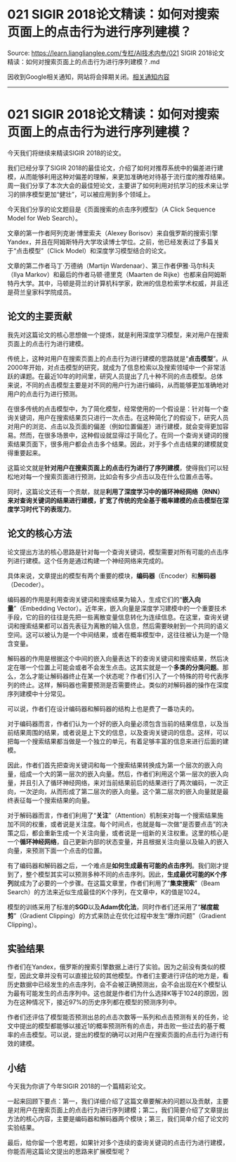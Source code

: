# 021 SIGIR 2018论文精读：如何对搜索页面上的点击行为进行序列建模？ 

Source: https://learn.lianglianglee.com/专栏/AI技术内参/021 SIGIR 2018论文精读：如何对搜索页面上的点击行为进行序列建模？.md

因收到Google相关通知，网站将会择期关闭。[相关通知内容](https://lumendatabase.org/notices/44265620)

---

# 021 SIGIR 2018论文精读：如何对搜索页面上的点击行为进行序列建模？

今天我们将继续来精读SIGIR 2018的论文。

我们已经分享了SIGIR 2018的最佳论文，介绍了如何对推荐系统中的偏差进行建模，从而能够利用这种对偏差的理解，来更加准确地对待基于流行度的推荐结果。周一我们分享了本次大会的最佳短论文，主要讲了如何利用对抗学习的技术来让学习的排序模型更加“健壮”，可以被应用到多个领域上。

今天我们分享的论文题目是《页面搜索的点击序列模型》（A Click Sequence Model for Web Search）。

文章的第一作者阿列克谢·博里索夫（Alexey Borisov）来自俄罗斯的搜索引擎Yandex，并且在阿姆斯特丹大学攻读博士学位。之前，他已经发表过了多篇关于“点击模型”（Click Model）和深度学习模型结合的论文。

文章的第二作者马丁·万德纳（Martijn Wardenaar）、第三作者伊雅·马尔科夫（Ilya Markov）和最后的作者马顿·德里克（Maarten de Rijke）也都来自阿姆斯特丹大学。其中，马顿是荷兰的计算机科学家，欧洲的信息检索学术权威，并且还是荷兰皇家科学院成员。

## 论文的主要贡献

我先对这篇论文的核心思想做一个提炼，就是利用深度学习模型，来对用户在搜索页面上的点击行为进行建模。

传统上，这种对用户在搜索页面上的点击行为进行建模的思路就是“**点击模型**”。从2000年开始，对点击模型的研究，就成为了信息检索以及搜索领域中一个非常活跃的课题。在最近10年的时间里，研究人员提出了几十种不同的点击模型。总体来说，不同的点击模型主要是对不同的用户行为进行编码，从而能够更加准确地对用户的点击行为进行预测。

在很多传统的点击模型中，为了简化模型，经常使用的一个假设是：针对每一个查询关键词，用户在搜索结果页只进行一次点击。在这种简化了的假设下，研究人员对用户的浏览、点击以及页面的偏差（例如位置偏差）进行建模，就会变得更加容易。然而，在很多场景中，这种假设就显得过于简化了。在同一个查询关键词的搜索结果页面下，很多用户都会点击多个结果。因此，对于多个点击结果的建模就变得重要起来。

这篇论文就是**针对用户在搜索页面上的点击行为进行了序列建模**，使得我们可以轻松地对每一个搜索页面进行预测，比如会有多少点击以及在什么位置点击等。

同时，这篇论文还有一个贡献，就是**利用了深度学习中的循环神经网络（RNN）来对查询关键词的结果进行建模，扩宽了传统的完全基于概率建模的点击模型在深度学习时代下的表现力**。

## 论文的核心方法

论文提出方法的核心思路是针对每一个查询关键词，模型需要对所有可能的点击序列进行建模。这个任务是通过构建一个神经网络来完成的。

具体来说，文章提出的模型有两个重要的模块，**编码器**（Encoder）和**解码器**（Decoder）。

编码器的作用是利用查询关键词和搜索结果为输入，生成它们的“**嵌入向量**”（Embedding Vector）。近年来，嵌入向量是深度学习建模中的一个重要技术手段，它的目的往往是先把一些离散变量信息转化为连续信息。在这里，查询关键词和搜索结果都可以首先表征为离散的输入信息，然后需要映射到一个共同的语义空间。这可以被认为是一个中间结果，或者在概率模型中，这往往被认为是一个隐含变量。

解码器的作用是根据这个中间的嵌入向量表达下的查询关键词和搜索结果，然后决定在哪一个位置上可能会或者不会发生点击。这其实就是一个**多类的分类问题**。那么，怎么才能让解码器终止在某一个状态呢？作者们引入了一个特殊的符号代表序列的终止。这样，解码器也需要预测是否需要终止。类似的对解码器的操作在深度序列建模中十分常见。

可以说，作者们在设计编码器和解码器的结构上也是费了一番功夫的。

对于编码器而言，作者们认为一个好的嵌入向量必须包含当前的结果信息，以及当前结果周围的结果，或者说是上下文的信息，以及查询关键词的信息。这样，可以把每一个搜索结果都当做是一个独立的单元，有着足够丰富的信息来进行后面的建模。

因此，作者们首先把查询关键词和每一个搜索结果转换成为第一个层次的嵌入向量，组成一个大的第一层次的嵌入向量。然后，作者们利用这个第一层次的嵌入向量，并且引入了循环神经网络，来对当前结果前后的结果进行了两次编码，一次正向，一次逆向，从而形成了第二层次的嵌入向量。这个第二层次的嵌入向量就是最终表征每一个搜索结果的向量。

对于解码器而言，作者们利用了“**关注**”（Attention）机制来对每一个搜索结果施加不同的权重，或者说是关注度。每个时间点，也就是每一次做“是否要点击”的决策之后，都会重新生成一个关注向量，或者说是一组新的关注权重。这里的核心是一个**循环神经网络**，自己更新内部的状态变量，并且根据关注向量以及输入的嵌入向量，来预测下面一个点击的位置。

有了编码器和解码器之后，一个难点是**如何生成最有可能的点击序列**。我们刚才提到了，整个模型其实可以预测多种不同的点击序列。因此，**生成最优可能的K个序列**就成为了必要的一个步骤。在这篇文章里，作者们利用了“**集束搜索**”（Beam Search）的方法来近似生成最佳的K个序列，在文章中，K的值是1024。

模型的训练采用了标准的**SGD**以及**Adam优化法**，同时作者们还采用了“**梯度裁剪**”（Gradient Clipping）的方式来防止在优化过程中发生“爆炸问题”（Gradient Clipping）。

## 实验结果

作者们在Yandex，俄罗斯的搜索引擎数据上进行了实验。因为之前没有类似的模型，因此文章并没有可以直接比较的其他模型。作者们主要进行评估的地方是，看历史数据中已经发生的点击序列，会不会被正确预测出，会不会出现在K个模型认为最有可能发生的点击序列中。这也就是作者们为什么选择K等于1024的原因，因为在这种情况下，接近97%的历史序列都在模型的预测序列中。

作者们还评估了模型能否预测出总的点击次数等一系列和点击预测有关的任务，论文中提出的模型都能够以接近1的概率预测所有的点击，并击败一些过去的基于概率的点击模型。可以说，提出的模型的确可以对用户在搜索页面的点击行为进行有效的建模。

## 小结

今天我为你讲了今年SIGIR 2018的一个篇精彩论文。

一起来回顾下要点：第一，我们详细介绍了这篇文章要解决的问题以及贡献，主要是对用户在搜索页面上的点击行为进行序列建模；第二，我们简要介绍了文章提出方法的核心内容，主要是编码器和解码器两个模块；第三，我们简单介绍了论文的实验结果。

最后，给你留一个思考题，如果针对多个连续的查询关键词的点击行为进行建模，你能否用这篇论文提出的思路来扩展模型呢？